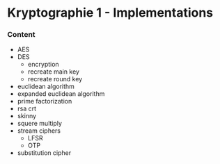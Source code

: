 # Kryptographie 1 - Implementations
### Content

 - AES
- DES
	- encryption
	- recreate main key
	- recreate round key
- euclidean algorithm
- expanded euclidean algorithm
- prime factorization
- rsa crt
- skinny
- squere multiply
- stream ciphers
	- LFSR
	- OTP
- substitution cipher
